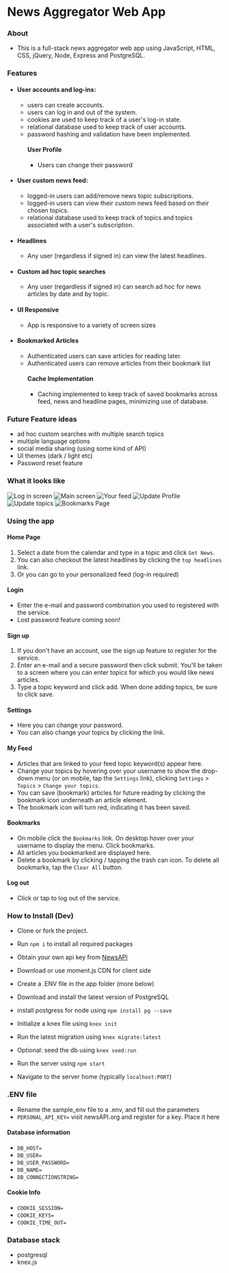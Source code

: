 # News Aggregator Web App

### About

- This is a full-stack news aggregator web app using JavaScript, HTML, CSS, jQuery, Node, Express and PostgreSQL.

### Features

- #### User accounts and log-ins: 
  - users can create accounts.
  - users can log in and out of the system. 
  - cookies are used to keep track of a user's log-in state.
  - relational database used to keep track of user accounts.
  - password hashing and validation have been implemented.
    #### User Profile
    - Users can change their password
- #### User custom news feed:
  - logged-in users can add/remove news topic subscriptions.
  - logged-in users can view their custom news feed based on their chosen topics.
  - relational database used to keep track of topics and topics associated with a user's subscription.
- #### Headlines
  - Any user (regardless if signed in) can view the latest headlines.
- #### Custom ad hoc topic searches
  - Any user (regardless if signed in) can search ad hoc for news articles by date and by topic.
- #### UI Responsive
  - App is responsive to a variety of screen sizes

- #### Bookmarked Articles
  - Authenticated users can save articles for reading later. 
  - Authenticated users can remove articles from their bookmark list
    #### Cache Implementation
    - Caching implemented to keep track of saved bookmarks across feed, news and headline pages, minimizing
    use of database.

### Future Feature ideas
- ad hoc custom searches with multiple search topics
- multiple language options
- social media sharing (using some kind of API)
- UI themes (dark / light etc)
- Password reset feature

### What it looks like

![Log in screen](https://github.com/davideastmond/newsaggregator/blob/master/docs/1_login.png)
![Main screen](https://github.com/davideastmond/newsaggregator/blob/master/docs/1_mainscreen.png)
![Your feed](https://github.com/davideastmond/newsaggregator/blob/master/docs/1_yourfeed.png)
![Update Profile](https://github.com/davideastmond/newsaggregator/blob/master/docs/1_profilesettings.png)
![Update topics](https://github.com/davideastmond/newsaggregator/blob/master/docs/1_picktopics.png)
![Bookmarks Page](https://github.com/davideastmond/newsaggregator/blob/master/docs/1_bookmarks.png)

### Using the app

#### Home Page

1. Select a date from the calendar and type in a topic and click `Get News`.
2. You can also checkout the latest headlines by clicking the `top headlines` link. 
3. Or you can go to your personalized feed (log-in required)

#### Login
- Enter the e-mail and password combination you used to registered with the service.
- Lost password feature coming soon!
#### Sign up

1. If you don't have an account, use the sign up feature to register for the service.
2. Enter an e-mail and a secure password then click submit. You'll be taken to a screen where you can enter topics for which you would like news articles.
3. Type a topic keyword and click add. When done adding topics, be sure to click save.

#### Settings
- Here you can change your password.
- You can also change your topics by clicking the link.

#### My Feed

- Articles that are linked to your feed topic keyword(s) appear here.
- Change your topics by hovering over your username to show the drop-down menu (or on mobile, tap the `Settings` link), clicking `Settings` > `Topics` > `Change your topics`.
- You can save (bookmark) articles for future reading by clicking the bookmark icon underneath an article element.
- The bookmark icon will turn red, indicating it has been saved.

#### Bookmarks

- On mobile click the `Bookmarks` link. On desktop hover over your username to display the menu. Click bookmarks.
- All articles you bookmarked are displayed here. 
- Delete a bookmark by clicking / tapping the trash can icon. To delete all bookmarks, tap the `Clear All` button.


#### Log out
- Click or tap to log out of the service.

### How to Install (Dev)

- Clone or fork the project.
- Run `npm i` to install all required packages
- Obtain your own api key from [NewsAPI](https://newsapi.org/)
- Download or use moment.js CDN for client side
- Create a .ENV file in the app folder (more below)

- Download and install the latest version of PostgreSQL
- install postgress for node using `npm install pg --save`
- Initialize a knex file using `knex init`
- Run the latest migration using `knex migrate:latest`
- Optional: seed the db using `knex seed:run`
- Run the server using `npm start`

- Navigate to the server home (typically `localhost:PORT`)

### .ENV file

- Rename the sample_env file to a .env, and fill out the parameters
- `PERSONAL_API_KEY=` visit newsAPI.org and register for a key. Place it here

#### Database information
- `DB_HOST=` 
- `DB_USER=`
- `DB_USER_PASSWORD=`
- `DB_NAME=`
- `DB_CONNECTIONSTRING=`

#### Cookie Info
- `COOKIE_SESSION=`
- `COOKIE_KEYS=`
- `COOKIE_TIME_OUT=`

### Database stack

- postgresql
- knex.js
